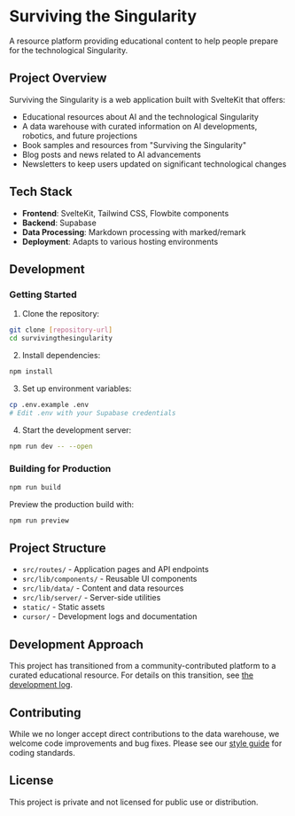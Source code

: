 # Surviving the Singularity

A resource platform providing educational content to help people prepare for the technological Singularity.

## Project Overview

Surviving the Singularity is a web application built with SvelteKit that offers:

- Educational resources about AI and the technological Singularity
- A data warehouse with curated information on AI developments, robotics, and future projections
- Book samples and resources from "Surviving the Singularity"
- Blog posts and news related to AI advancements
- Newsletters to keep users updated on significant technological changes

## Tech Stack

- **Frontend**: SvelteKit, Tailwind CSS, Flowbite components
- **Backend**: Supabase
- **Data Processing**: Markdown processing with marked/remark
- **Deployment**: Adapts to various hosting environments

## Development

### Getting Started

1. Clone the repository:
```bash
git clone [repository-url]
cd survivingthesingularity
```

2. Install dependencies:
```bash
npm install
```

3. Set up environment variables:
```bash
cp .env.example .env
# Edit .env with your Supabase credentials
```

4. Start the development server:
```bash
npm run dev -- --open
```

### Building for Production

```bash
npm run build
```

Preview the production build with:
```bash
npm run preview
```

## Project Structure

- `src/routes/` - Application pages and API endpoints
- `src/lib/components/` - Reusable UI components
- `src/lib/data/` - Content and data resources
- `src/lib/server/` - Server-side utilities
- `static/` - Static assets
- `cursor/` - Development logs and documentation

## Development Approach

This project has transitioned from a community-contributed platform to a curated educational resource. For details on this transition, see [the development log](./cursor/devlog.md).

## Contributing

While we no longer accept direct contributions to the data warehouse, we welcome code improvements and bug fixes. Please see our [style guide](./STYLE_GUIDE.md) for coding standards.

## License

This project is private and not licensed for public use or distribution.
